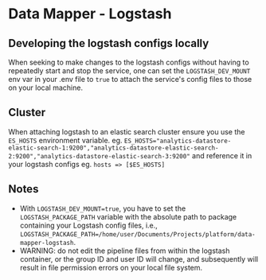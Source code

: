 # Data Mapper - Logstash

## Developing the logstash configs locally

When seeking to make changes to the logstash configs without having to repeatedly start and stop the service, one can set the `LOGSTASH_DEV_MOUNT`
env var in your .env file to `true` to attach the service's config files to those on your local machine.

## Cluster

When attaching logstash to an elastic search cluster ensure you use the `ES_HOSTS` environment variable.
eg. `ES_HOSTS="analytics-datastore-elastic-search-1:9200","analytics-datastore-elastic-search-2:9200","analytics-datastore-elastic-search-3:9200"`
 and reference it in your logstash configs eg. `hosts => [$ES_HOSTS]`

## Notes

- With `LOGSTASH_DEV_MOUNT=true`, you have to set the `LOGSTASH_PACKAGE_PATH` variable with the absolute path to package containing your Logstash config files, i.e., `LOGSTASH_PACKAGE_PATH=/home/user/Documents/Projects/platform/data-mapper-logstash`.
- WARNING: do not edit the pipeline files from within the logstash container, or the group ID and user ID will change, and subsequently will result in file permission errors on your local file system.

